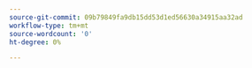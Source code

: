 ```yaml
---
source-git-commit: 09b79849fa9db15dd53d1ed56630a34915aa32ad
workflow-type: tm+mt
source-wordcount: '0'
ht-degree: 0%

---
```

